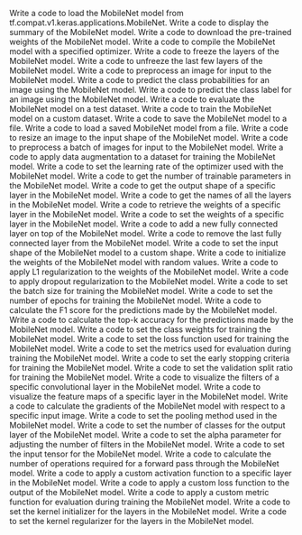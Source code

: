 Write a code to load the MobileNet model from tf.compat.v1.keras.applications.MobileNet.
Write a code to display the summary of the MobileNet model.
Write a code to download the pre-trained weights of the MobileNet model.
Write a code to compile the MobileNet model with a specified optimizer.
Write a code to freeze the layers of the MobileNet model.
Write a code to unfreeze the last few layers of the MobileNet model.
Write a code to preprocess an image for input to the MobileNet model.
Write a code to predict the class probabilities for an image using the MobileNet model.
Write a code to predict the class label for an image using the MobileNet model.
Write a code to evaluate the MobileNet model on a test dataset.
Write a code to train the MobileNet model on a custom dataset.
Write a code to save the MobileNet model to a file.
Write a code to load a saved MobileNet model from a file.
Write a code to resize an image to the input shape of the MobileNet model.
Write a code to preprocess a batch of images for input to the MobileNet model.
Write a code to apply data augmentation to a dataset for training the MobileNet model.
Write a code to set the learning rate of the optimizer used with the MobileNet model.
Write a code to get the number of trainable parameters in the MobileNet model.
Write a code to get the output shape of a specific layer in the MobileNet model.
Write a code to get the names of all the layers in the MobileNet model.
Write a code to retrieve the weights of a specific layer in the MobileNet model.
Write a code to set the weights of a specific layer in the MobileNet model.
Write a code to add a new fully connected layer on top of the MobileNet model.
Write a code to remove the last fully connected layer from the MobileNet model.
Write a code to set the input shape of the MobileNet model to a custom shape.
Write a code to initialize the weights of the MobileNet model with random values.
Write a code to apply L1 regularization to the weights of the MobileNet model.
Write a code to apply dropout regularization to the MobileNet model.
Write a code to set the batch size for training the MobileNet model.
Write a code to set the number of epochs for training the MobileNet model.
Write a code to calculate the F1 score for the predictions made by the MobileNet model.
Write a code to calculate the top-k accuracy for the predictions made by the MobileNet model.
Write a code to set the class weights for training the MobileNet model.
Write a code to set the loss function used for training the MobileNet model.
Write a code to set the metrics used for evaluation during training the MobileNet model.
Write a code to set the early stopping criteria for training the MobileNet model.
Write a code to set the validation split ratio for training the MobileNet model.
Write a code to visualize the filters of a specific convolutional layer in the MobileNet model.
Write a code to visualize the feature maps of a specific layer in the MobileNet model.
Write a code to calculate the gradients of the MobileNet model with respect to a specific input image.
Write a code to set the pooling method used in the MobileNet model.
Write a code to set the number of classes for the output layer of the MobileNet model.
Write a code to set the alpha parameter for adjusting the number of filters in the MobileNet model.
Write a code to set the input tensor for the MobileNet model.
Write a code to calculate the number of operations required for a forward pass through the MobileNet model.
Write a code to apply a custom activation function to a specific layer in the MobileNet model.
Write a code to apply a custom loss function to the output of the MobileNet model.
Write a code to apply a custom metric function for evaluation during training the MobileNet model.
Write a code to set the kernel initializer for the layers in the MobileNet model.
Write a code to set the kernel regularizer for the layers in the MobileNet model.